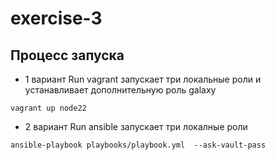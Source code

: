 # exercise-3



## Процесс запуска 
* 1 вариант 
Run vagrant
запускает три локальные роли и устанавливает дополнительную  роль galaxy
```
vagrant up node22
```

* 2 вариант
Run ansible 
запускает три локалные роли

```
ansible-playbook playbooks/playbook.yml  --ask-vault-pass
```


